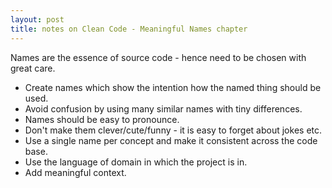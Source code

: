 ```yaml
---
layout: post
title: notes on Clean Code - Meaningful Names chapter
---
```


Names are the essence of source code - hence need to be chosen with great care.

  * Create names which show the intention how the named thing should be used.
  * Avoid confusion by using many similar names with tiny differences.
  * Names should be easy to pronounce.
  * Don't make them clever/cute/funny - it is easy to forget about jokes etc.
  * Use a single name per concept and make it consistent across the code base.
  * Use the language of domain in which the project is in.
  * Add meaningful context.
